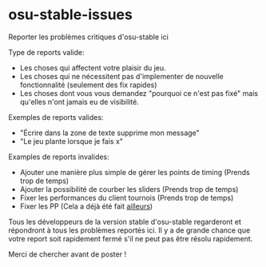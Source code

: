 # osu-stable-issues
Reporter les problèmes critiques d'osu-stable ici

Type de reports valide:

- Les choses qui affectent votre plaisir du jeu.
- Les choses qui ne nécessitent pas d'implementer de nouvelle fonctionnalité (seulement des fix rapides) 
- Les choses dont vous vous demandez "pourquoi ce n'est pas fixé" mais qu'elles n'ont jamais eu de visibilité.

Exemples de reports valides:
- "Écrire dans la zone de texte supprime mon message"
- "Le jeu plante lorsque je fais x"

Examples de reports invalides:
- Ajouter une manière plus simple de gérer les points de timing (Prends trop de temps)
- Ajouter la possibilité de courber les sliders (Prends trop de temps)
- Fixer les performances du client tournois (Prends trop de temps)
- Fixer les PP (Cela a déjà été fait [ailleurs](https://github.com/ppy/osu-difficulty-calculator))

Tous les développeurs de la version stable d'osu-stable regarderont et répondront à tous les problèmes reportés ici. Il y a de grande chance que votre report soit rapidement fermé s'il ne peut pas être résolu rapidement.

Merci de chercher avant de poster !
